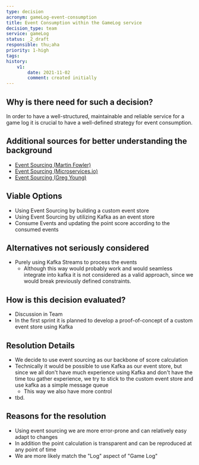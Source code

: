 ```yaml
---
type: decision
acronym: gameLog-event-consumption
title: Event Consumption within the GameLog service
decision_type: team
service: gameLog
status: _2_draft
responsible: thu;aha
priority: 1-high
tags: 
history:
    v1:
        date: 2021-11-02
        comment: created initially    
---
```


## Why is there need for such a decision?

In order to have a well-structured, maintainable and reliable service for a game log it is crucial 
to have a well-defined strategy for event consumption.

## Additional sources for better understanding the background

- [Event Sourcing (Martin Fowler)](https://martinfowler.com/eaaDev/EventSourcing.html)
- [Event Sourcing (Microservices.io)](https://microservices.io/patterns/data/event-sourcing.html)
- [Event Sourcing (Greg Young)](https://www.youtube.com/watch?v=8JKjvY4etTY)

## Viable Options

- Using Event Sourcing by building a custom event store
- Using Event Sourcing by utilizing Kafka as an event store 
- Consume Events and updating the point score according to the consumed events

## Alternatives not seriously considered

- Purely using Kafka Streams to process the events
    - Although this way would probably work and would seamless integrate into kafka
      it is not considered as a valid approach, since we would break previously defined 
      constraints. 

## How is this decision evaluated?

- Discussion in Team
- In the first sprint it is planned to develop a proof-of-concept of a custom event store using Kafka

## Resolution Details

- We decide to use event sourcing as our backbone of score calculation
- Technically it would be possible to use Kafka as our event store, but since we all don't have much experience using Kafka and don't have the time tou gather experience, we try to stick to the custom event store and use kafka as a simple message queue 
    - This way we also have more control
- tbd.

## Reasons for the resolution

- Using event sourcing we are more error-prone and can relatively easy adapt to changes
- In addition the point calculation is transparent and can be reproduced at any point of time
- We are more likely match the "Log" aspect of "Game Log"